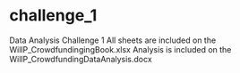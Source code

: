 # challenge_1
Data Analysis Challenge 1
All sheets are included on the WillP_CrowdfundingingBook.xlsx
Analysis is included on the WillP_CrowdfundingDataAnalysis.docx
